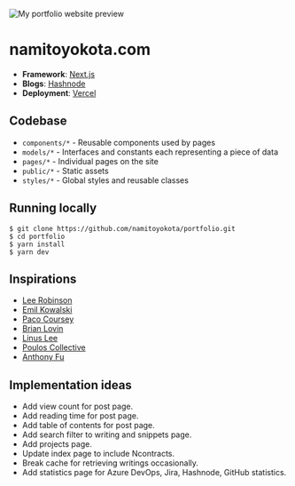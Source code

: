 ![My portfolio website preview](https://api.namitoyokota.com/assets/og-images/portfolio.png)

# namitoyokota.com

-   **Framework**: [Next.js](https://nextjs.org/)
-   **Blogs**: [Hashnode](https://hashnode.com/)
-   **Deployment**: [Vercel](https://vercel.com)

## Codebase

-   `components/*` - Reusable components used by pages
-   `models/*` - Interfaces and constants each representing a piece of data
-   `pages/*` - Individual pages on the site
-   `public/*` - Static assets
-   `styles/*` - Global styles and reusable classes

## Running locally

```shell
$ git clone https://github.com/namitoyokota/portfolio.git
$ cd portfolio
$ yarn install
$ yarn dev
```

## Inspirations

-   [Lee Robinson](https://leerob.io/)
-   [Emil Kowalski](https://emilkowal.ski/)
-   [Paco Coursey](https://paco.me/)
-   [Brian Lovin](https://brianlovin.com/)
-   [Linus Lee](https://thesephist.com/)
-   [Poulos Collective](https://www.poulos.co/)
-   [Anthony Fu](https://antfu.me/)

## Implementation ideas

-   Add view count for post page.
-   Add reading time for post page.
-   Add table of contents for post page.
-   Add search filter to writing and snippets page.
-   Add projects page.
-   Update index page to include Ncontracts.
-   Break cache for retrieving writings occasionally.
-   Add statistics page for Azure DevOps, Jira, Hashnode, GitHub statistics.
